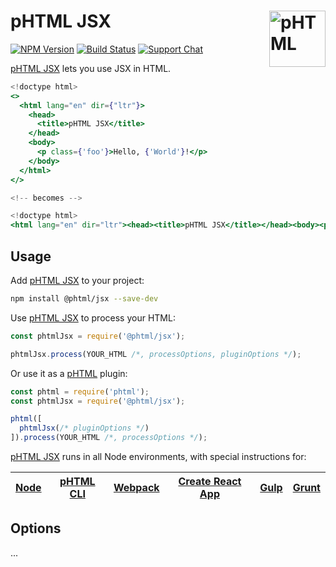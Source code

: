 # pHTML JSX [<img src="https://phtmlorg.github.io/phtml/logo.svg" alt="pHTML" width="90" height="90" align="right">][phtml]

[![NPM Version][npm-img]][npm-url]
[![Build Status][cli-img]][cli-url]
[![Support Chat][git-img]][git-url]

[pHTML JSX] lets you use JSX in HTML.

```jsx
<!doctype html>
<>
  <html lang="en" dir={"ltr"}>
    <head>
      <title>pHTML JSX</title>
    </head>
    <body>
      <p class={'foo'}>Hello, {'World'}!</p>
    </body>
  </html>
</>

<!-- becomes -->

<!doctype html>
<html lang="en" dir="ltr"><head><title>pHTML JSX</title></head><body><p class="foo">Hello, World!</p></body></html>
```

## Usage

Add [pHTML JSX] to your project:

```bash
npm install @phtml/jsx --save-dev
```

Use [pHTML JSX] to process your HTML:

```js
const phtmlJsx = require('@phtml/jsx');

phtmlJsx.process(YOUR_HTML /*, processOptions, pluginOptions */);
```

Or use it as a [pHTML] plugin:

```js
const phtml = require('phtml');
const phtmlJsx = require('@phtml/jsx');

phtml([
  phtmlJsx(/* pluginOptions */)
]).process(YOUR_HTML /*, processOptions */);
```

[pHTML JSX] runs in all Node environments, with special instructions for:

| [Node](INSTALL.md#node) | [pHTML CLI](INSTALL.md#phtml-cli) | [Webpack](INSTALL.md#webpack) | [Create React App](INSTALL.md#create-react-app) | [Gulp](INSTALL.md#gulp) | [Grunt](INSTALL.md#grunt) |
| --- | --- | --- | --- | --- | --- |

## Options

...

[cli-img]: https://img.shields.io/travis/phtmlorg/phtml-jsx.svg
[cli-url]: https://travis-ci.org/phtmlorg/phtml-jsx
[git-img]: https://img.shields.io/badge/support-chat-blue.svg
[git-url]: https://gitter.im/phtmlorg/phtml
[npm-img]: https://img.shields.io/npm/v/@phtml/jsx.svg
[npm-url]: https://www.npmjs.com/package/@phtml/jsx

[pHTML]: https://github.com/phtmlorg/phtml
[pHTML JSX]: https://github.com/phtmlorg/phtml-jsx
